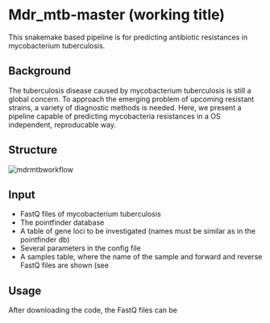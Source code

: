 # Mdr_mtb-master (working title)

This snakemake based pipeline is for predicting antibiotic resistances in mycobacterium tuberculosis.

## Background
The tuberculosis disease caused by mycobacterium tuberculosis is still a global concern. 
To approach the emerging problem of upcoming resistant strains, a variety of diagnostic methods is needed.
Here, we present a pipeline capable of predicting mycobacteria resistances in a OS independent, reproducable way.

## Structure

![mdrmtbworkflow](https://user-images.githubusercontent.com/95088942/203801407-31fec80a-f628-45ef-a9aa-372e6e7f2256.png)

## Input
- FastQ files of mycobacterium tuberculosis
- The pointfinder database
- A table of gene loci to be investigated (names must be similar as in the pointfinder db)
- Several parameters in the config file
- A samples table, where the name of the sample and forward and reverse FastQ files are shown (see

## Usage
After downloading the code, the FastQ files can be 
